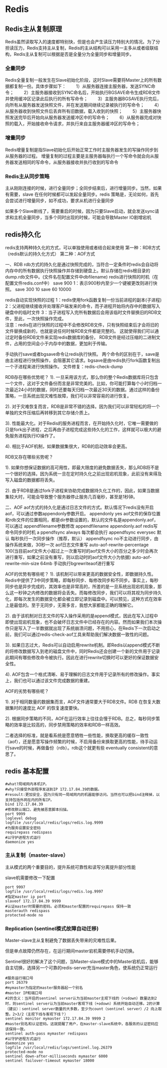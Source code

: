 # Redis

## Redis主从复制原理

Redis虽然读取写入的速度都特别快，但是也会产生读压力特别大的情况。为了分担读压力，Redis支持主从复制，Redis的主从结构可以采用一主多从或者级联结构，Redis主从复制可以根据是否是全量分为全量同步和增量同步。

### 全量同步

Redis全量复制一般发生在Slave初始化阶段，这时Slave需要将Master上的所有数据都复制一份。具体步骤如下： 
　　1）从服务器连接主服务器，发送SYNC命令； 
　　2）主服务器接收到SYNC命名后，开始执行BGSAVE命令生成RDB文件并使用缓冲区记录此后执行的所有写命令； 
　　3）主服务器BGSAVE执行完后，向所有从服务器发送快照文件，并在发送期间继续记录被执行的写命令； 
　　4）从服务器收到快照文件后丢弃所有旧数据，载入收到的快照； 
　　5）主服务器快照发送完毕后开始向从服务器发送缓冲区中的写命令； 
　　6）从服务器完成对快照的载入，开始接收命令请求，并执行来自主服务器缓冲区的写命令；

### 增量同步

Redis增量复制是指Slave初始化后开始正常工作时主服务器发生的写操作同步到从服务器的过程。 
增量复制的过程主要是主服务器每执行一个写命令就会向从服务器发送相同的写命令，从服务器接收并执行收到的写命令

### Redis主从同步策略

主从刚刚连接的时候，进行全量同步；全同步结束后，进行增量同步。当然，如果有需要，slave 在任何时候都可以发起全量同步。redis 策略是，无论如何，首先会尝试进行增量同步，如不成功，要求从机进行全量同步

如果多个Slave断线了，需要重启的时候，因为只要Slave启动，就会发送sync请求和主机全量同步，当多个同时出现的时候，可能会导致Master IO剧增宕机

## redis持久化

redis支持两种持久化的方式，可以单独使用或者结合起来使用
第一种：RDB方式（redis默认的持久化方式）
第二种：AOF方式

一、RDB
rdb方式的持久化是通过快照完成的，当符合一定条件时redis会自动将内存中的所有数据执行快照操作并存储到硬盘上。默认存储在redis根目录的dump.rdb文件中。(文件名在配置文件中dbfilename)
redis进行快照的时机（在配置文件redis.conf中）
save 900 1：表示900秒内至少一个键被更改则进行快照。
save 300 10
save 60 10000

redis自动实现快照的过程
1：redis使用fork函数复制一份当前进程的副本(子进程)
2：父进程继续接收并处理客户端发来的命令，而子进程开始将内存中的数据写入硬盘中的临时文件
3：当子进程写入完所有数据后会用该临时文件替换旧的RDB文件，至此，一次快照操作完成。  
注意：redis在进行快照的过程中不会修改RDB文件，只有快照结束后才会将旧的文件替换成新的，也就是说任何时候RDB文件都是完整的。 这就使得我们可以通过定时备份RDB文件来实现redis数据库的备份， RDB文件是经过压缩的二进制文件，占用的空间会小于内存中的数据，更加利于传输。

手动执行save或者bgsave命令让redis执行快照。
两个命令的区别在于，save是由主进程进行快照操作，会阻塞其它请求。bgsave是由redis执行fork函数复制出一个子进程来进行快照操作。
文件修复：redis-check-dump

RDB存在哪些优势呢？
1). 一旦采用该方式，那么你的整个Redis数据库将只包含一个文件，这对于文件备份而言是非常完美的。比如，你可能打算每个小时归档一次最近24小时的数据，同时还要每天归档一次最近30天的数据。通过这样的备份策略，一旦系统出现灾难性故障，我们可以非常容易的进行恢复。

2). 对于灾难恢复而言，RDB是非常不错的选择。因为我们可以非常轻松的将一个单独的文件压缩后再转移到其它存储介质上。

3). 性能最大化。对于Redis的服务进程而言，在开始持久化时，它唯一需要做的只是fork出子进程，之后再由子进程完成这些持久化的工作，这样就可以极大的避免服务进程执行IO操作了。

4). 相比于AOF机制，如果数据集很大，RDB的启动效率会更高。

RDB又存在哪些劣势呢？

1). 如果你想保证数据的高可用性，即最大限度的避免数据丢失，那么RDB将不是一个很好的选择。因为系统一旦在定时持久化之前出现宕机现象，此前没有来得及写入磁盘的数据都将丢失。

2). 由于RDB是通过fork子进程来协助完成数据持久化工作的，因此，如果当数据集较大时，可能会导致整个服务器停止服务几百毫秒，甚至是1秒钟。

二、AOF
 aof方式的持久化是通过日志文件的方式。默认情况下redis没有开启aof，可以通过参数appendonly参数开启。
 appendonly yes
 aof文件的保存位置和rdb文件的位置相同，都是dir参数设置的，默认的文件名是appendonly.aof，可以通过      appendfilename参数修改
 appendfilename appendonly.aof
 redis写命令同步的时机
 a ppendfsync always 每次都会执行
 appendfsync everysec 默认 每秒执行一次同步操作（推荐，默认）
 appendfsync no不主动进行同步，由操作系统来做，30秒一次
 aof日志文件重写
 auto-aof-rewrite-percentage 100(当目前aof文件大小超过上一次重写时的aof文件大小的百分之多少时会再次进行重写，如果之前没有重写，则以启动时的aof文件大小为依据)
 auto-aof-rewrite-min-size 64mb
 手动执行bgrewriteaof进行重写

AOF的优势有哪些呢？
1). 该机制可以带来更高的数据安全性，即数据持久性。Redis中提供了3中同步策略，即每秒同步、每修改同步和不同步。事实上，每秒同步也是异步完成的，其效率也是非常高的，所差的是一旦系统出现宕机现象，那么这一秒钟之内修改的数据将会丢失。而每修改同步，我们可以将其视为同步持久化，即每次发生的数据变化都会被立即记录到磁盘中。可以预见，这种方式在效率上是最低的。至于无同步，无需多言，我想大家都能正确的理解它。

2). 由于该机制对日志文件的写入操作采用的是append模式，因此在写入过程中即使出现宕机现象，也不会破坏日志文件中已经存在的内容。然而如果我们本次操作只是写入了一半数据就出现了系统崩溃问题，不用担心，在Redis下一次启动之前，我们可以通过redis-check-aof工具来帮助我们解决数据一致性的问题。

3). 如果日志过大，Redis可以自动启用rewrite机制。即Redis以append模式不断的将修改数据写入到老的磁盘文件中，同时Redis还会创建一个新的文件用于记录此期间有哪些修改命令被执行。因此在进行rewrite切换时可以更好的保证数据安全性。

4). AOF包含一个格式清晰、易于理解的日志文件用于记录所有的修改操作。事实上，我们也可以通过该文件完成数据的重建。

AOF的劣势有哪些呢？

1). 对于相同数量的数据集而言，AOF文件通常要大于RDB文件。RDB 在恢复大数据集时的速度比 AOF 的恢复速度要快。

2). 根据同步策略的不同，AOF在运行效率上往往会慢于RDB。总之，每秒同步策略的效率是比较高的，同步禁用策略的效率和RDB一样高效。

二者选择的标准，就是看系统是愿意牺牲一些性能，换取更高的缓存一致性（aof），还是愿意写操作频繁的时候，不启用备份来换取更高的性能，待手动运行save的时候，再做备份（rdb）。rdb这个就更有些 eventually consistent的意思了。

## redis 基本配置

```shell
#what?局域网内本机IP。
#why?只接受外部程序发送到IP 172.17.84.39的数据。 
#resoult:更加安全，因为只有同一局域网内的机器能够访问。当然也可以把bind注释掉，以支持包括外网在内的所有IP。
bind 172.17.84.39
#修改默认端口，避免被恶意脚本扫描。
port 9999
loglevel debug
logfile /usr/local/redis/logs/redis.log.9999
#为服务设置安全密码
requirepass redispass
#以守护进程方式运行
daemonize yes
```

### 主从复制（master-slave）

主从模式的两个重要目的，提升系统可靠性和读写分离提升部分性能

slave机需要修改一下配置

```shell
port 9997
logfile /usr/local/redis/logs/redis.log.9997
#指定master ip port
slaveof 172.17.84.39 9999
#认证master时需要的密码。必须和master配置的requirepass 保持一致
masterauth redispass
protected-mode no
```

### Replication (sentinel模式故障自动迁移)

Master-slave主从复制避免了数据丢失带来的灾难性后果。

但是单点故障仍然存在，在运行期间master宕机需要停机手动切换。

Sentinel很好的解决了这个问题，当Master-slave模式中的Master宕机后，能够自主切换，选择另一个可靠的redis-server充当master角色，使系统仍正常运行

```shell
#服务运行端口号
port 26379
#mymaster为指定的master服务器起一个别名
#master IP和端口号
#2的含义：当开启的sentinel server认为当前master主观下线的（+sdown）数量达到2时，则sentinel server认为当前master客观下线（+odown）系统开始自动迁移。2的计算（建议）：sentinel server数量的大多数，至少为count（sentinel server）/2 向上取整。2>3/2（主观下线与客观下线？）
sentinel monitor mymaster 172.17.84.39 9999 2
#master别名和认证密码。这就提醒了用户，在master-slave系统中，各服务的认证密码应该保持一致。
sentinel auth-pass mymaster redispass
#以守护进程方式运行
daemonize yes
logfile /usr/local/redis/logs/sentinel.log.26379
protected-mode no
sentinel down-after-milliseconds mymaster 6000
sentinel failover-timeout mymaster 18000
```




